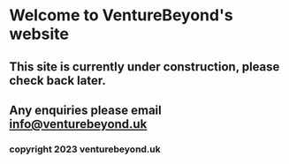 # Welcome to VentureBeyond's website

## This site is currently under construction, please check back later.

## Any enquiries please email info@venturebeyond.uk

### copyright 2023 venturebeyond.uk
